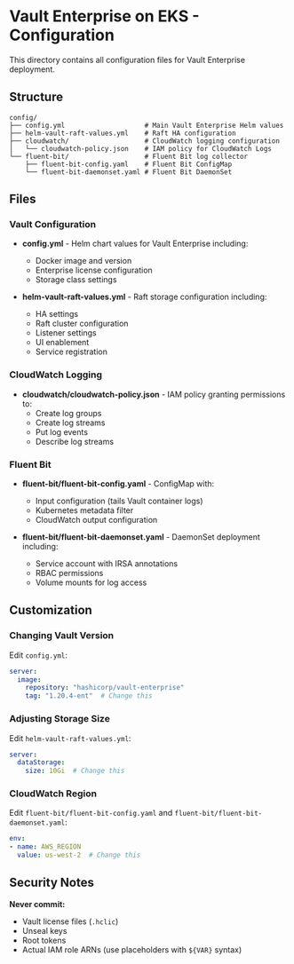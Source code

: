 # Vault Enterprise on EKS - Configuration

This directory contains all configuration files for Vault Enterprise deployment.

## Structure

```
config/
├── config.yml                    # Main Vault Enterprise Helm values
├── helm-vault-raft-values.yml    # Raft HA configuration
├── cloudwatch/                   # CloudWatch logging configuration
│   └── cloudwatch-policy.json    # IAM policy for CloudWatch Logs
└── fluent-bit/                   # Fluent Bit log collector
    ├── fluent-bit-config.yaml    # Fluent Bit ConfigMap
    └── fluent-bit-daemonset.yaml # Fluent Bit DaemonSet
```

## Files

### Vault Configuration

- **config.yml** - Helm chart values for Vault Enterprise including:
  - Docker image and version
  - Enterprise license configuration
  - Storage class settings
  
- **helm-vault-raft-values.yml** - Raft storage configuration including:
  - HA settings
  - Raft cluster configuration
  - Listener settings
  - UI enablement
  - Service registration

### CloudWatch Logging

- **cloudwatch/cloudwatch-policy.json** - IAM policy granting permissions to:
  - Create log groups
  - Create log streams
  - Put log events
  - Describe log streams

### Fluent Bit

- **fluent-bit/fluent-bit-config.yaml** - ConfigMap with:
  - Input configuration (tails Vault container logs)
  - Kubernetes metadata filter
  - CloudWatch output configuration
  
- **fluent-bit/fluent-bit-daemonset.yaml** - DaemonSet deployment including:
  - Service account with IRSA annotations
  - RBAC permissions
  - Volume mounts for log access

## Customization

### Changing Vault Version

Edit `config.yml`:

```yaml
server:
  image:
    repository: "hashicorp/vault-enterprise"
    tag: "1.20.4-ent"  # Change this
```

### Adjusting Storage Size

Edit `helm-vault-raft-values.yml`:

```yaml
server:
  dataStorage:
    size: 10Gi  # Change this
```

### CloudWatch Region

Edit `fluent-bit/fluent-bit-config.yaml` and `fluent-bit/fluent-bit-daemonset.yaml`:

```yaml
env:
- name: AWS_REGION
  value: us-west-2  # Change this
```

## Security Notes

**Never commit:**
- Vault license files (`.hclic`)
- Unseal keys
- Root tokens
- Actual IAM role ARNs (use placeholders with `${VAR}` syntax)
